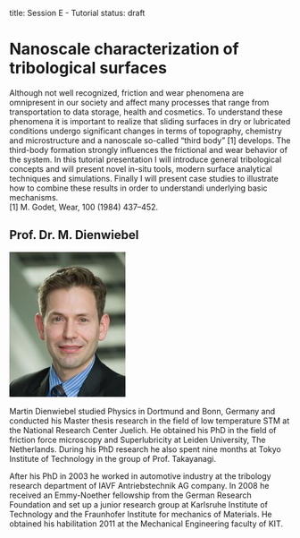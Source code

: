 title: Session E - Tutorial
status: draft

Nanoscale characterization of tribological surfaces
===================================================
Although not well recognized, friction and wear phenomena are omnipresent in our society and affect many processes 
that range from transportation to data storage, health and cosmetics. To understand these phenomena it is important to 
realize that sliding surfaces in dry or lubricated conditions undergo significant changes in terms of topography, 
chemistry and microstructure and a nanoscale so-called “third body” [1] develops. The third-body formation strongly 
influences the frictional and wear behavior of the system. In this tutorial presentation I will introduce general 
tribological concepts and will present novel in-situ tools, modern surface analytical techniques and simulations. 
Finally I will present case studies to illustrate how to combine these results in order to understandi underlying 
basic mechanisms.  
[1]	M. Godet, Wear, 100 (1984) 437–452.



Prof. Dr. M. Dienwiebel
---
![Image Prof. Dienwiebel](Dienwiebel.jpg)

Martin Dienwiebel studied Physics in Dortmund and Bonn, Germany and conducted his Master thesis research in the field 
of low temperature STM at the National Research Center Juelich. He obtained his PhD in the field of friction force 
microscopy and Superlubricity at Leiden University, The Netherlands. During his PhD research he also spent nine months 
at Tokyo Institute of Technology in the group of Prof. Takayanagi.

After his PhD in 2003 he worked in automotive industry at the tribology research department of IAVF Antriebstechnik AG 
company. In 2008 he received an Emmy-Noether fellowship from the German Research Foundation and set up a junior research 
group at Karlsruhe Institute of Technology and the Fraunhofer Institute for mechanics of Materials. He obtained his 
habilitation 2011 at the Mechanical Engineering faculty of KIT. 
